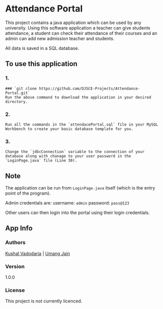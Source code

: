 # Attendance Portal

This project contains a java application which can be used by any university. Using this software application a teacher can give students attendance, a student can check their attendance of their courses and an admin can add new admission teacher and students.

All data is saved in a SQL database.

## To use this application

### 1.
    ### `git clone https://github.com/DJSCE-Projects/Attendance-Portal.git`
    Run the above command to download the application in your desired directory.

### 2.
    Run all the commands in the `attendacePortal.sql` file in your MySQL Workbench to create your basic database template for you.

### 3.
    Change the `jdbcConnection` variable to the connection of your database along with chanage to your user password in the `LoginPage.java` file (Line 30).

## Note

The application can be run from `LoginPage.java` itself (which is the entry point of the program).

Admin credentials are: username: `admin`
                       password: `pass@123`

Other users can then login into the portal using their login credentials.

## App Info

### Authors

[Kushal Vadodaria](http://linkedin.com/in/kushal-vadodaria) | [Umang Jain](https://www.linkedin.com/in/umang-jain-52ba01212/)

### Version

1.0.0

### License

This project is not currently licenced.
